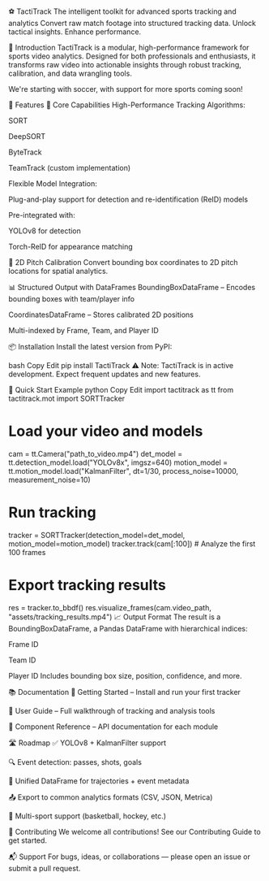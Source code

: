 ⚽ TactiTrack
The intelligent toolkit for advanced sports tracking and analytics
Convert raw match footage into structured tracking data. Unlock tactical insights. Enhance performance.

🚀 Introduction
TactiTrack is a modular, high-performance framework for sports video analytics. Designed for both professionals and enthusiasts, it transforms raw video into actionable insights through robust tracking, calibration, and data wrangling tools.

We're starting with soccer, with support for more sports coming soon!

🔧 Features
🧠 Core Capabilities
High-Performance Tracking Algorithms:

SORT

DeepSORT

ByteTrack

TeamTrack (custom implementation)

Flexible Model Integration:

Plug-and-play support for detection and re-identification (ReID) models

Pre-integrated with:

YOLOv8 for detection

Torch-ReID for appearance matching

🧭 2D Pitch Calibration
Convert bounding box coordinates to 2D pitch locations for spatial analytics.

📊 Structured Output with DataFrames
BoundingBoxDataFrame – Encodes bounding boxes with team/player info

CoordinatesDataFrame – Stores calibrated 2D positions

Multi-indexed by Frame, Team, and Player ID

📦 Installation
Install the latest version from PyPI:

bash
Copy
Edit
pip install TactiTrack
⚠️ Note: TactiTrack is in active development. Expect frequent updates and new features.

🧪 Quick Start Example
python
Copy
Edit
import tactitrack as tt
from tactitrack.mot import SORTTracker

# Load your video and models
cam = tt.Camera("path_to_video.mp4")
det_model = tt.detection_model.load("YOLOv8x", imgsz=640)
motion_model = tt.motion_model.load("KalmanFilter", dt=1/30, process_noise=10000, measurement_noise=10)

# Run tracking
tracker = SORTTracker(detection_model=det_model, motion_model=motion_model)
tracker.track(cam[:100])  # Analyze the first 100 frames

# Export tracking results
res = tracker.to_bbdf()
res.visualize_frames(cam.video_path, "assets/tracking_results.mp4")
📈 Output Format
The result is a BoundingBoxDataFrame, a Pandas DataFrame with hierarchical indices:

Frame ID

Team ID

Player ID
Includes bounding box size, position, confidence, and more.

📚 Documentation
📌 Getting Started – Install and run your first tracker

📘 User Guide – Full walkthrough of tracking and analysis tools

🧠 Component Reference – API documentation for each module

🛣️ Roadmap
✅ YOLOv8 + KalmanFilter support

🔍 Event detection: passes, shots, goals

🔄 Unified DataFrame for trajectories + event metadata

📤 Export to common analytics formats (CSV, JSON, Metrica)

🏀 Multi-sport support (basketball, hockey, etc.)

🤝 Contributing
We welcome all contributions! See our Contributing Guide to get started.



📬 Support
For bugs, ideas, or collaborations — please open an issue or submit a pull request.
